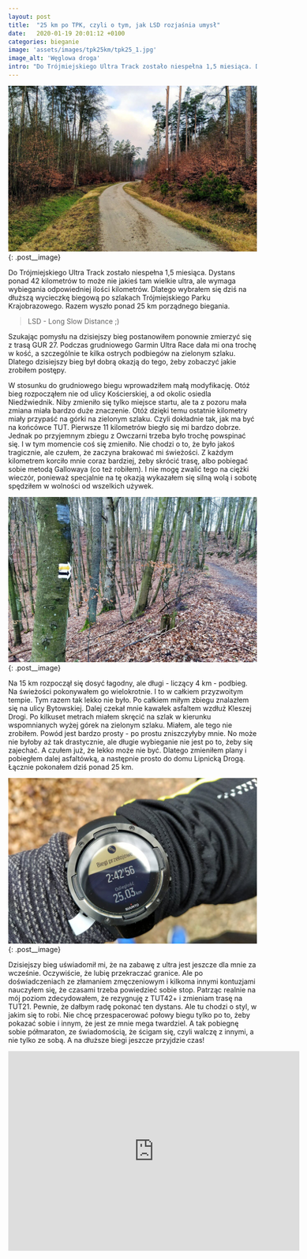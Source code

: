 ```yaml
---
layout: post
title:  "25 km po TPK, czyli o tym, jak LSD rozjaśnia umysł"
date:   2020-01-19 20:01:12 +0100
categories: bieganie
image: 'assets/images/tpk25km/tpk25_1.jpg'
image_alt: 'Węglowa droga'
intro: "Do Trójmiejskiego Ultra Track zostało niespełna 1,5 miesiąca. Dystans ponad 42 kilometrów to może nie jakieś tam wielkie ultra, ale wymaga wybiegania odpowiedniej ilości kilometrów. Dlatego wybrałem się dziś na dłuższą wycieczkę biegową po szlakach Trójmiejskiego Parku Krajobrazowego. Razem wyszło ponad 25 km porządnego biegania. "
---
```


![Węglowa droga](/assets/images/tpk25km/tpk25_1.jpg){: .post__image}

Do Trójmiejskiego Ultra Track zostało niespełna 1,5 miesiąca. Dystans ponad 42 kilometrów to może nie jakieś tam wielkie ultra, ale wymaga wybiegania odpowiedniej ilości kilometrów. Dlatego wybrałem się dziś na dłuższą wycieczkę biegową po szlakach Trójmiejskiego Parku Krajobrazowego. Razem wyszło ponad 25 km porządnego biegania. 

>LSD - Long Slow Distance ;)

Szukając pomysłu na dzisiejszy bieg postanowiłem ponownie zmierzyć się z trasą GUR 27. Podczas grudniowego Garmin Ultra Race dała mi ona trochę w kość, a szczególnie te kilka ostrych podbiegów na zielonym szlaku. Dlatego dzisiejszy bieg był dobrą okazją do tego, żeby zobaczyć jakie zrobiłem postępy. 

W stosunku do grudniowego biegu wprowadziłem małą modyfikację. Otóż bieg rozpocząłem nie od ulicy Kościerskiej, a od okolic osiedla Niedźwiednik. Niby zmieniło się tylko miejsce startu, ale ta z pozoru mała zmiana miała bardzo duże znaczenie. Otóż dzięki temu ostatnie kilometry miały przypaść na górki na zielonym szlaku. Czyli dokładnie tak, jak ma być na końcówce TUT. Pierwsze 11 kilometrów biegło się mi bardzo dobrze. Jednak po przyjemnym zbiegu z Owczarni trzeba było trochę powspinać się. I w tym momencie coś się zmieniło. Nie chodzi o to, że było jakoś tragicznie, ale czułem, że zaczyna brakować mi świeżości. Z każdym kilometrem korciło mnie coraz bardziej, żeby skrócić trasę, albo pobiegać sobie metodą Gallowaya (co też robiłem). I nie mogę zwalić tego na ciężki wieczór, ponieważ specjalnie na tę okazją wykazałem się silną wolą i sobotę spędziłem w wolności od wszelkich używek. 

![Wzniesienie Marii](/assets/images/tpk25km/tpk25_3.jpg){: .post__image}

Na 15 km rozpoczął się dosyć łagodny, ale długi - liczący 4 km - podbieg. Na świeżości pokonywałem go wielokrotnie. I to w całkiem przyzwoitym tempie. Tym razem tak lekko nie było. Po całkiem miłym zbiegu znalazłem się na ulicy Bytowskiej. Dalej czekał mnie kawałek asfaltem wzdłuż Kleszej Drogi. Po kilkuset metrach miałem skręcić na szlak w kierunku wspomnianych wyżej górek na zielonym szlaku. Miałem, ale tego nie zrobiłem. Powód jest bardzo prosty - po prostu zniszczyłyby mnie. No może nie byłoby aż tak drastycznie, ale długie wybieganie nie jest po to, żeby się zajechać. A czułem już, że lekko może nie być. Dlatego zmieniłem plany i pobiegłem dalej asfaltówką, a następnie prosto do domu Lipnicką Drogą. Łącznie pokonałem dziś ponad 25 km.

![Zegarek z podsumowaniem danych treningowych](/assets/images/tpk25km/tpk25_4.jpg){: .post__image}

Dzisiejszy bieg uświadomił mi, że na zabawę z ultra jest jeszcze dla mnie za wcześnie. Oczywiście, że lubię przekraczać granice. Ale po doświadczeniach ze złamaniem zmęczeniowym i kilkoma innymi kontuzjami nauczyłem się, że czasami trzeba powiedzieć sobie stop. Patrząc realnie na mój poziom zdecydowałem, że rezygnuję z TUT42+ i zmieniam trasę na TUT21. Pewnie, że dałbym radę pokonać ten dystans. Ale tu chodzi o styl, w jakim się to robi. Nie chcę przespacerować połowy biegu tylko po to, żeby pokazać sobie i innym, że jest ze mnie mega twardziel. A tak pobiegnę sobie półmaraton, ze świadomością, że ścigam się, czyli walczę z innymi, a nie tylko ze sobą. A na dłuższe biegi jeszcze przyjdzie czas!

<iframe height='405' width='590' frameborder='0' allowtransparency='true' scrolling='no' src='https://www.strava.com/activities/3024455259/embed/5cdbc1842a3e06400d43982ac526a1857e0fc376'></iframe>










